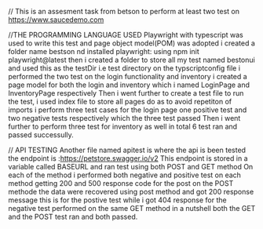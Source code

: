 // This is an assesment task from betson to perform at least two test on https://www.saucedemo.com

//THE PROGRAMMING LANGUAGE USED
Playwright with typescript was used to write this test and page object model(POM) was adopted
i created a folder name bestson nd installed playwright: using npm init playwright@latest
then i created a folder to store all my test named bestonui and used this as the testDir i.e test directory on the typscriptconfig file
i performed the two test on the login functionality and inventory
i created a page model for both the login and inventory which i named LoginPage and InventoryPage respectively
Then i went further to create a test file to run the test, i used index file to store all pages do as to avoid repetiton of imports
i perform three test cases for the login page one positive test and two negative tests respectively which the three test passed
Then i went further to perform three test for inventory as well in total 6 test ran and passed successully.


// API TESTING
 Another file named apitest is where the api is been tested the endpoint is :https://petstore.swagger.io/v2
 This endpoint is stored in a variable called BASEURL and ran test using both POST and GET method 
 On each of the method i performed both negative and positive test on each method getting 200 and 500 response code for the post 
 on the POST methode the data were recovered using post method and got 200 response message this is for the postive test while i got 404 response for
 the negative test performed on the same GET method in a nutshell both the GET and the POST test ran and both passed.
